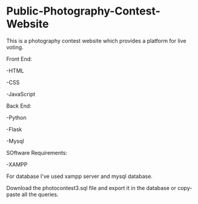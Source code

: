 # Public-Photography-Contest-Website
This is a photography contest website which provides  a platform for live voting.


Front End:

-HTML

-CSS

-JavaScript


Back End:

-Python

-Flask

-Mysql


SOftware Requirements:

-XAMPP

For database I've used xampp server and mysql database.

Download the photocontest3.sql file and export it in the database or copy-paste all the queries.
